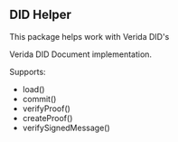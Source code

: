 ## DID Helper

This package helps work with Verida DID's

Verida DID Document implementation.

Supports:

- load()
- commit()
- verifyProof()
- createProof()
- verifySignedMessage()